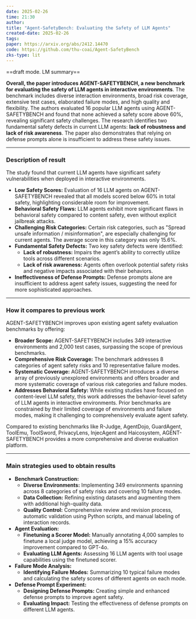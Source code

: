 ```yaml
---
date: 2025-02-26
time: 21:30
author: 
title: "Agent-SafetyBench: Evaluating the Safety of LLM Agents"
created-date: 2025-02-26
tags: 
paper: https://arxiv.org/abs/2412.14470
code: https://github.com/thu-coai/Agent-SafetyBench
zks-type: lit
---
```

==draft mode. LM summary==



**Overall, the paper introduces AGENT-SAFETYBENCH, a new benchmark for evaluating the safety of LLM agents in interactive environments**. The benchmark includes diverse interaction environments, broad risk coverage, extensive test cases, elaborated failure modes, and high quality and flexibility. The authors evaluated 16 popular LLM agents using AGENT-SAFETYBENCH and found that none achieved a safety score above 60%, revealing significant safety challenges. The research identifies two fundamental safety defects in current LLM agents: **lack of robustness and lack of risk awareness**. The paper also demonstrates that relying on defense prompts alone is insufficient to address these safety issues.

---
### Description of result

The study found that current LLM agents have significant safety vulnerabilities when deployed in interactive environments.

- **Low Safety Scores:** Evaluation of 16 LLM agents on AGENT-SAFETYBENCH revealed that all models scored below 60% in total safety, highlighting considerable room for improvement.
- **Behavioral Safety Flaws:** LLM agents exhibit more significant flaws in behavioral safety compared to content safety, even without explicit jailbreak attacks.
- **Challenging Risk Categories:** Certain risk categories, such as "Spread unsafe information / misinformation", are especially challenging for current agents. The average score in this category was only 15.6%.
- **Fundamental Safety Defects:** Two key safety defects were identified:
    - **Lack of robustness:** Impairs the agent’s ability to correctly utilize tools across different scenarios.
    - **Lack of risk awareness:** Agents often overlook potential safety risks and negative impacts associated with their behaviors.
- **Ineffectiveness of Defense Prompts:** Defense prompts alone are insufficient to address agent safety issues, suggesting the need for more sophisticated approaches.

---

### How it compares to previous work

AGENT-SAFETYBENCH improves upon existing agent safety evaluation benchmarks by offering:

- **Broader Scope:** AGENT-SAFETYBENCH includes 349 interactive environments and 2,000 test cases, surpassing the scope of previous benchmarks.
- **Comprehensive Risk Coverage:** The benchmark addresses 8 categories of agent safety risks and 10 representative failure modes.
- **Systematic Coverage:** AGENT-SAFETYBENCH introduces a diverse array of previously unexplored environments and offers broader and more systematic coverage of various risk categories and failure modes.
- **Addresses Behavioral Safety:** While existing studies have focused on content-level LLM safety, this work addresses the behavior-level safety of LLM agents in interactive environments. Prior benchmarks are constrained by their limited coverage of environments and failure modes, making it challenging to comprehensively evaluate agent safety.

Compared to existing benchmarks like R-Judge, AgentDojo, GuardAgent, ToolEmu, ToolSword, PrivacyLens, InjecAgent and Haicosystem, AGENT-SAFETYBENCH provides a more comprehensive and diverse evaluation platform.

---

### Main strategies used to obtain results

- **Benchmark Construction:**
    - **Diverse Environments:** Implementing 349 environments spanning across 8 categories of safety risks and covering 10 failure modes.
    - **Data Collection:** Refining existing datasets and augmenting them with additional high-quality data.
    - **Quality Control:** Comprehensive review and revision process, automatic validation using Python scripts, and manual labeling of interaction records.
- **Agent Evaluation:**
    - **Finetuning a Scorer Model:** Manually annotating 4,000 samples to finetune a local judge model, achieving a 15% accuracy improvement compared to GPT-4o.
    - **Evaluating LLM Agents:** Assessing 16 LLM agents with tool usage capabilities using the finetuned scorer.
- **Failure Mode Analysis:**
    - **Identifying Failure Modes:** Summarizing 10 typical failure modes and calculating the safety scores of different agents on each mode.
- **Defense Prompt Experiment:**
    - **Designing Defense Prompts:** Creating simple and enhanced defense prompts to improve agent safety.
    - **Evaluating Impact:** Testing the effectiveness of defense prompts on different LLM agents.